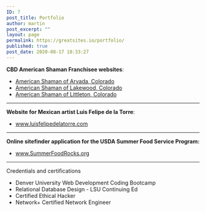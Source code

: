 ```yaml
---
ID: 7
post_title: Portfolio
author: martin
post_excerpt: ""
layout: page
permalink: https://greatsites.io/portfolio/
published: true
post_date: 2020-08-17 18:33:27
---
```

<!-- wp:paragraph -->
<p><strong>CBD American Shaman Franchisee websites</strong>:</p>
<!-- /wp:paragraph -->

<!-- wp:list -->
<ul><li><a href="https://cbdarvada.com/">American Shaman of Arvada, Colorado</a></li><li><a href="https://cbdlakewoodco.com/">American Shaman of Lakewood, Colorado</a></li><li><a href="https://cbdlittleton.com/">American Shaman of Littleton, Colorado</a></li></ul>
<!-- /wp:list -->

<!-- wp:separator -->
<hr class="wp-block-separator"/>
<!-- /wp:separator -->

<!-- wp:paragraph -->
<p><strong>Website for Mexican artist Luis Felipe de la Torre</strong>:</p>
<!-- /wp:paragraph -->

<!-- wp:list -->
<ul><li><a href="https://luisfelipedelatorre.com">www.luisfelipedelatorre.com</a></li></ul>
<!-- /wp:list -->

<!-- wp:separator -->
<hr class="wp-block-separator"/>
<!-- /wp:separator -->

<!-- wp:paragraph -->
<p><strong>Online sitefinder application for the USDA Summer Food Service Program:</strong></p>
<!-- /wp:paragraph -->

<!-- wp:list -->
<ul><li><a href="https://SummerFoodRocks.org">www.SummerFoodRocks.org</a></li></ul>
<!-- /wp:list -->

<!-- wp:separator {"className":"is-style-wide"} -->
<hr class="wp-block-separator is-style-wide"/>
<!-- /wp:separator -->

<!-- wp:paragraph -->
<p>Credentials and certifications</p>
<!-- /wp:paragraph -->

<!-- wp:list -->
<ul><li>Denver University Web Development Coding Bootcamp</li><li>Relational Database Design - LSU Continuing Ed</li><li>Certified Ethical Hacker</li><li>Network+ Certified Network Engineer</li></ul>
<!-- /wp:list -->